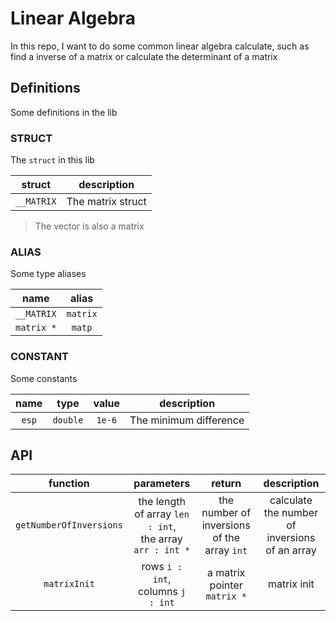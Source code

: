 # Linear Algebra

In this repo, I want to do some common linear algebra calculate, such as find a inverse of a matrix or calculate the determinant of a matrix

## Definitions

Some definitions in the lib

### STRUCT

The `struct` in this lib

|struct|description|
|:--:|:--:|
|`__MATRIX`|The matrix struct|

> The vector is also a matrix

### ALIAS

Some type aliases

|name|alias|
|:--:|:--:|
|`__MATRIX`|`matrix`|
|`matrix *`|`matp`|

### CONSTANT

Some constants

|name|type|value|description|
|:--:|:--:|:--:|:--:|
|`esp`|`double`|`1e-6`|The minimum difference|

## API

|function|parameters|return|description|
|:--:|:--:|:--:|:--:|
|`getNumberOfInversions`|the length of array `len : int`,<br>the array `arr : int *`|the number of inversions of the array `int`|calculate the number of inversions of an array|
|`matrixInit`|rows `i : int`,<br>columns `j : int`|a matrix pointer `matrix *`|matrix init|
